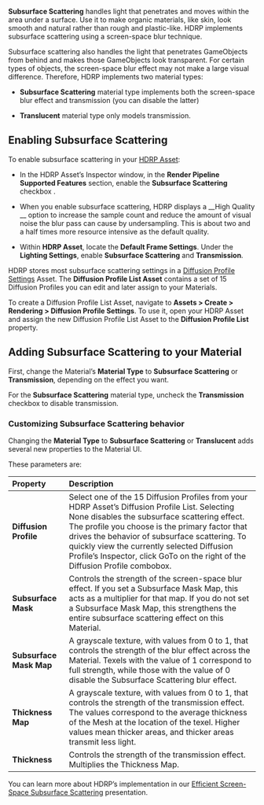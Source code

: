 __Subsurface Scattering__ handles light that penetrates and moves within the area under a surface. Use it to make organic materials, like skin, look smooth and natural rather than rough and plastic-like. HDRP implements subsurface scattering using a screen-space blur technique.

Subsurface scattering also handles the light that penetrates GameObjects from behind and makes those GameObjects look transparent. For certain types of objects, the screen-space blur effect may not make a large visual difference. Therefore, HDRP implements two material types: 

* __Subsurface Scattering__ material type implements both the screen-space blur effect and transmission (you can disable the latter)

* __Translucent__ material type only models transmission.

## Enabling Subsurface Scattering

To enable subsurface scattering in your [HDRP Asset](https://github.com/Unity-Technologies/ScriptableRenderPipeline/wiki/HDRP-Asset):

* In the HDRP Asset’s Inspector window, in the __Render Pipeline Supported Features__ section, enable the __Subsurface Scattering__ checkbox .

* When you enable subsurface scattering, HDRP displays a __High Quality __ option to increase the sample count and reduce the amount of visual noise the blur pass can cause by undersampling. This is about two and a half times more resource intensive as the default quality.

* Within __HDRP Asset__, locate the __Default Frame Settings__. Under the __Lighting Settings__, enable __Subsurface Scattering__ and __Transmission__.

HDRP stores most subsurface scattering settings in a [Diffusion Profile Settings](https://github.com/Unity-Technologies/ScriptableRenderPipeline/wiki/Diffusion-Profile) Asset. The __Diffusion Profile List Asset__ contains a set of 15 Diffusion Profiles you can edit and later assign to your Materials.

To create a Diffusion Profile List Asset, navigate to __Assets > Create > Rendering > Diffusion Profile Settings__. To use it, open your HDRP Asset and assign the new Diffusion Profile List Asset to the __Diffusion Profile List__ property.

## Adding Subsurface Scattering to your Material

First, change the Material’s __Material Type__ to __Subsurface Scattering__ or __Transmission__, depending on the effect you want. 

For the __Subsurface Scattering__ material type, uncheck the __Transmission__ checkbox to disable transmission.

### Customizing Subsurface Scattering behavior 

Changing the __Material Type__ to __Subsurface Scattering__ or __Translucent__ adds several new properties to the Material UI.

These parameters are:

| Property| Description |
|:---|:---|
| **Diffusion Profile** | Select one of the 15 Diffusion Profiles from your HDRP Asset’s Diffusion Profile List. Selecting None disables the subsurface scattering effect. The profile you choose is the primary factor that drives the behavior of subsurface scattering. To quickly view the currently selected Diffusion Profile’s Inspector, click GoTo on the right of the Diffusion Profile combobox. |
| **Subsurface Mask** | Controls the strength of the screen-space blur effect. If you set a Subsurface Mask Map, this acts as a multiplier for that map. If you do not set a Subsurface Mask Map, this strengthens the entire subsurface scattering effect on this Material. |
| **Subsurface Mask Map** | A grayscale texture, with values from 0 to 1, that controls the strength of the blur effect across the Material. Texels with the value of 1 correspond to full strength, while those with the value of 0 disable the Subsurface Scattering blur effect.|
| **Thickness Map** | A grayscale texture, with values from 0 to 1, that controls the strength of the transmission effect. The values correspond to the average thickness of the Mesh at the location of the texel. Higher values mean thicker areas, and thicker areas transmit less light. |
| **Thickness** | Controls the strength of the transmission effect. Multiplies the Thickness Map. |



You can learn more about HDRP’s implementation in our [Efficient Screen-Space Subsurface Scattering](http://advances.realtimerendering.com/s2018/Efficient%20screen%20space%20subsurface%20scattering%20Siggraph%202018.pdf) presentation.
